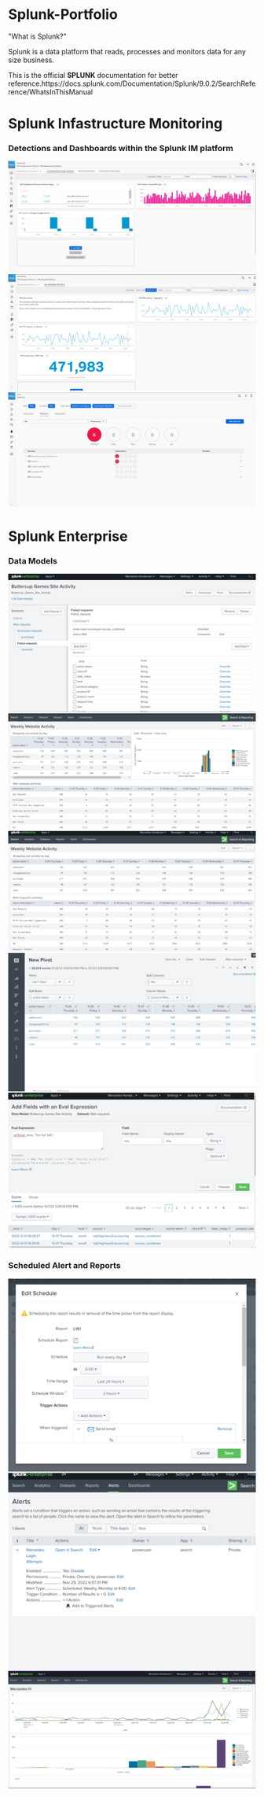 # Splunk-Portfolio
<p>"What is Splunk?"</p>
<p>Splunk is a data platform that reads, processes and monitors data for any size business.</p>
<p>This is the official <strong>SPLUNK</strong> documentation for better reference.https://docs.splunk.com/Documentation/Splunk/9.0.2/SearchReference/WhatsInThisManual</p>
<h1>Splunk Infastructure Monitoring</h1>
<p></p>
<h3>Detections and Dashboards within the Splunk IM platform</h3>
<img src="detections3.png">
<img src="detections2.png">
<img src="detections.png">
<p></p>
<p></p>
<h1> Splunk Enterprise</h1>
<h3>Data Models</h3>
  <p></p>
  <img src="datamd.png">
  <img src="datamd5.png">
  <img src="datamd4.png">
  <img src="datamd3.png">
  <img src="datamd2.png">
<p></p>
<p></p>
<h3>Scheduled Alert and Reports</h3>
<img src="schalerts1.png">
<img src="schalerts2.png">
<img src="statproc2.png">
